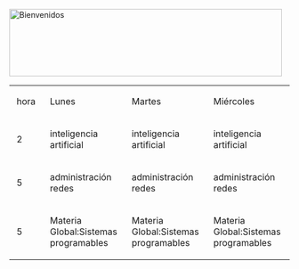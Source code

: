 <a href="https://es.cooltext.com"><img src="https://images.cooltext.com/5643192.gif" width="490" height="121" alt="Bienvenidos
"/></a>
<br /> 

<table><tr><td class="border_l border_r border_t border_b selected" style="text-align: left;"><div class="wrap"><div style="margin: 10px 5px;"><p><span><font style="vertical-align: inherit;"><font style="vertical-align: inherit;">hora</font></font></span></p></div></div></td><td class="border_l border_r border_t border_b selected" style="text-align: left;"><div class="wrap"><div style="margin: 10px 5px;"><p><span><font style="vertical-align: inherit;"><font style="vertical-align: inherit;">Lunes</font></font></span></p></div></div></td><td class="border_l border_r border_t border_b selected" style="text-align: left;"><div class="wrap"><div style="margin: 10px 5px;"><p><span><font style="vertical-align: inherit;"><font style="vertical-align: inherit;">Martes</font></font></span></p></div></div></td><td class="border_l border_r border_t border_b selected" style="text-align: left;"><div class="wrap"><div style="margin: 10px 5px;"><p><span><font style="vertical-align: inherit;"><font style="vertical-align: inherit;">Miércoles</font></font></span></p></div></div></td><td class="border_l border_r border_t border_b selected" style="text-align: left;"><div class="wrap"><div style="margin: 10px 5px;"><p><span><font style="vertical-align: inherit;"><font style="vertical-align: inherit;">Jueves</font></font></span></p></div></div></td></tr><tr><td class="border_l border_r border_t border_b selected" style="text-align: left;"><div class="wrap"><div style="margin: 10px 5px;" class="" contenteditable="false"><p><span><font style="vertical-align: inherit;"><font style="vertical-align: inherit;">2</font></font></span></p></div></div></td><td class="border_l border_r border_t border_b selected" style="text-align: left;"><div class="wrap"><div style="margin: 10px 5px;"><p><span><font style="vertical-align: inherit;"><font style="vertical-align: inherit;">inteligencia artificial</font></font></span></p></div></div></td><td class="border_l border_r border_t border_b selected" style="text-align: left;"><div class="wrap"><div style="margin: 10px 5px;"><p><span><font style="vertical-align: inherit;"><font style="vertical-align: inherit;">inteligencia artificial</font></font></span></p></div></div></td><td class="border_l border_r border_t border_b selected" style="text-align: left;"><div class="wrap"><div style="margin: 10px 5px;"><p><span><font style="vertical-align: inherit;"><font style="vertical-align: inherit;">inteligencia artificial</font></font></span></p></div></div></td><td class="border_l border_r border_t border_b selected" style="text-align: left;"><div class="wrap"><div style="margin: 10px 5px;"><p><span><font style="vertical-align: inherit;"><font style="vertical-align: inherit;">inteligencia artificial</font></font></span></p></div></div></td></tr><tr><td class="border_l border_r border_t border_b selected" style="text-align: left;"><div class="wrap"><div style="margin: 10px 5px;" class="" contenteditable="false"><p><span><font style="vertical-align: inherit;"><font style="vertical-align: inherit;">5</font></font></span></p></div></div></td><td class="border_l border_r border_t border_b selected" style="text-align: left;"><div class="wrap"><div style="margin: 10px 5px;"><p><span><font style="vertical-align: inherit;"><font style="vertical-align: inherit;">administración redes</font></font></span></p></div></div></td><td class="border_l border_r border_t border_b selected" style="text-align: left;"><div class="wrap"><div style="margin: 10px 5px;"><p><span><font style="vertical-align: inherit;"><font style="vertical-align: inherit;">administración redes</font></font></span></p></div></div></td><td class="border_l border_r border_t border_b selected" style="text-align: left;"><div class="wrap"><div style="margin: 10px 5px;"><p><span><font style="vertical-align: inherit;"><font style="vertical-align: inherit;">administración redes</font></font></span></p></div></div></td><td class="border_l border_r border_t border_b selected" style="text-align: left;"><div class="wrap"><div style="margin: 10px 5px;"><p><span><font style="vertical-align: inherit;"><font style="vertical-align: inherit;">administración redes</font></font></span></p></div></div></td></tr><tr><td class="border_l border_r border_t border_b selected" style="text-align: left;"><div class="wrap"><div style="margin: 10px 5px;" class="" contenteditable="false"><p><span><font style="vertical-align: inherit;"><font style="vertical-align: inherit;">5</font></font></span></p></div></div></td><td class="border_l border_r border_t border_b selected" style="text-align: left;"><div class="wrap"><div style="margin: 10px 5px;"><p><span><font style="vertical-align: inherit;"><font style="vertical-align: inherit;">Materia Global:Sistemas programables</font></font></span></p></div></div></td><td class="border_l border_r border_t border_b selected" style="text-align: left;"><div class="wrap"><div style="margin: 10px 5px;"><p><span><font style="vertical-align: inherit;"><font style="vertical-align: inherit;">Materia Global:Sistemas programables</font></font></span></p></div></div></td><td class="border_l border_r border_t border_b selected" style="text-align: left;"><div class="wrap"><div style="margin: 10px 5px;"><p><span><font style="vertical-align: inherit;"><font style="vertical-align: inherit;">Materia Global:Sistemas programables</font></font></span></p></div></div></td><td class="border_l border_r border_t border_b selected" style="text-align: left;"><div class="wrap"><div style="margin: 10px 5px;"><p><span><font style="vertical-align: inherit;"><font style="vertical-align: inherit;">Materia Global:Sistemas programables</font></font></span></p></div></div></td></tr></table>
